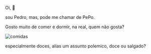 Oi, 👋

sou Pedro, mas, pode me chamar de PePo.

Gosto muito de comer e dormir, na real, quem não gosta?

![comidas](https://www.google.com/imgres?imgurl=https%3A%2F%2Fwww.oetker.com.br%2FRecipe%2FRecipes%2Foetker.com.br%2Fbr-pt%2Fbaking%2Fimage-thumb__39952__RecipeDetailsLightBox%2Fcheese-cake-de-doce-de-leite.jpg&imgrefurl=https%3A%2F%2Fwww.oetker.com.br%2Freceita%2Fr%2Fcheese-cake-de-doce-de-leite&tbnid=nqaf1tp5hxRdHM&vet=12ahUKEwil37L3m9j4AhW4qJUCHaRmCk4QMygaegUIARCxAg..i&docid=blBu2KBQdLHVaM&w=1272&h=764&q=doce&ved=2ahUKEwil37L3m9j4AhW4qJUCHaRmCk4QMygaegUIARCxAg)

especialmente doces, alias um assunto polemico, doce ou salgado?
<!--
**1221pepo1221/1221pepo1221** is a ✨ _special_ ✨ repository because its `README.md` (this file) appears on your GitHub profile.

Here are some ideas to get you started:

- 🔭 I’m currently working on ...
- 🌱 I’m currently learning ...
- 👯 I’m looking to collaborate on ...
- 🤔 I’m looking for help with ...
- 💬 Ask me about ...
- 📫 How to reach me: ...
- 😄 Pronouns: ...
- ⚡ Fun fact: ...
-->
